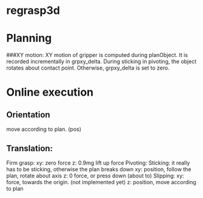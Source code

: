 # regrasp3d

# Planning
###XY motion:
XY motion of gripper is computed during planObject.
It is recorded incrementally in grpxy_delta.
During sticking in pivoting, the object rotates about contact point.
Otherwise, grpxy_delta is set to zero.

# Online execution
## Orientation
move according to plan. (pos)

## Translation:
Firm grasp:
	xy: zero force
	z: 0.9mg lift up force 
Pivoting:
	Sticking: it really has to be sticking, otherwise the plan breaks down
		xy: position, follow the plan, rotate about axis
		z: 0 force, or press down
	(about to) Slipping: 
		xy: force, towards the origin. (not implemented yet)
		z: position, move according to plan
